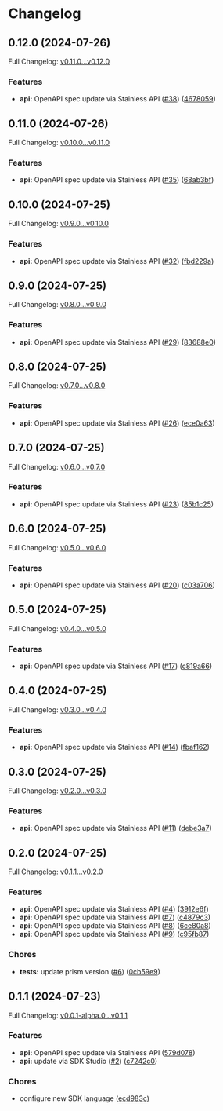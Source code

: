 # Changelog

## 0.12.0 (2024-07-26)

Full Changelog: [v0.11.0...v0.12.0](https://github.com/cyberapper/cadenza-lite-sdk-go/compare/v0.11.0...v0.12.0)

### Features

* **api:** OpenAPI spec update via Stainless API ([#38](https://github.com/cyberapper/cadenza-lite-sdk-go/issues/38)) ([4678059](https://github.com/cyberapper/cadenza-lite-sdk-go/commit/4678059932f92f6689fc9d12125b4cfd442c1f6f))

## 0.11.0 (2024-07-26)

Full Changelog: [v0.10.0...v0.11.0](https://github.com/cyberapper/cadenza-lite-sdk-go/compare/v0.10.0...v0.11.0)

### Features

* **api:** OpenAPI spec update via Stainless API ([#35](https://github.com/cyberapper/cadenza-lite-sdk-go/issues/35)) ([68ab3bf](https://github.com/cyberapper/cadenza-lite-sdk-go/commit/68ab3bff37e8cc26831b9eb64199b1feb9ea01a4))

## 0.10.0 (2024-07-25)

Full Changelog: [v0.9.0...v0.10.0](https://github.com/cyberapper/cadenza-lite-sdk-go/compare/v0.9.0...v0.10.0)

### Features

* **api:** OpenAPI spec update via Stainless API ([#32](https://github.com/cyberapper/cadenza-lite-sdk-go/issues/32)) ([fbd229a](https://github.com/cyberapper/cadenza-lite-sdk-go/commit/fbd229a6eaccbfd6e2d631e0f9a8996acfa29e6a))

## 0.9.0 (2024-07-25)

Full Changelog: [v0.8.0...v0.9.0](https://github.com/cyberapper/cadenza-lite-sdk-go/compare/v0.8.0...v0.9.0)

### Features

* **api:** OpenAPI spec update via Stainless API ([#29](https://github.com/cyberapper/cadenza-lite-sdk-go/issues/29)) ([83688e0](https://github.com/cyberapper/cadenza-lite-sdk-go/commit/83688e0815a481f3d4e14ac5b91d762d095da6d1))

## 0.8.0 (2024-07-25)

Full Changelog: [v0.7.0...v0.8.0](https://github.com/cyberapper/cadenza-lite-sdk-go/compare/v0.7.0...v0.8.0)

### Features

* **api:** OpenAPI spec update via Stainless API ([#26](https://github.com/cyberapper/cadenza-lite-sdk-go/issues/26)) ([ece0a63](https://github.com/cyberapper/cadenza-lite-sdk-go/commit/ece0a6359d5615689df10104bbd4a395016170d7))

## 0.7.0 (2024-07-25)

Full Changelog: [v0.6.0...v0.7.0](https://github.com/cyberapper/cadenza-lite-sdk-go/compare/v0.6.0...v0.7.0)

### Features

* **api:** OpenAPI spec update via Stainless API ([#23](https://github.com/cyberapper/cadenza-lite-sdk-go/issues/23)) ([85b1c25](https://github.com/cyberapper/cadenza-lite-sdk-go/commit/85b1c25e66bcebac7ef82cfcff7534227f8caf32))

## 0.6.0 (2024-07-25)

Full Changelog: [v0.5.0...v0.6.0](https://github.com/cyberapper/cadenza-lite-sdk-go/compare/v0.5.0...v0.6.0)

### Features

* **api:** OpenAPI spec update via Stainless API ([#20](https://github.com/cyberapper/cadenza-lite-sdk-go/issues/20)) ([c03a706](https://github.com/cyberapper/cadenza-lite-sdk-go/commit/c03a706d58d717b24b8d36b7cff07e6a94c4ef33))

## 0.5.0 (2024-07-25)

Full Changelog: [v0.4.0...v0.5.0](https://github.com/cyberapper/cadenza-lite-sdk-go/compare/v0.4.0...v0.5.0)

### Features

* **api:** OpenAPI spec update via Stainless API ([#17](https://github.com/cyberapper/cadenza-lite-sdk-go/issues/17)) ([c819a66](https://github.com/cyberapper/cadenza-lite-sdk-go/commit/c819a66af771b6a0074a0a42c8c48f3d1a47c23c))

## 0.4.0 (2024-07-25)

Full Changelog: [v0.3.0...v0.4.0](https://github.com/cyberapper/cadenza-lite-sdk-go/compare/v0.3.0...v0.4.0)

### Features

* **api:** OpenAPI spec update via Stainless API ([#14](https://github.com/cyberapper/cadenza-lite-sdk-go/issues/14)) ([fbaf162](https://github.com/cyberapper/cadenza-lite-sdk-go/commit/fbaf162e38ca993cd80b8f87bdc641e744159416))

## 0.3.0 (2024-07-25)

Full Changelog: [v0.2.0...v0.3.0](https://github.com/cyberapper/cadenza-lite-sdk-go/compare/v0.2.0...v0.3.0)

### Features

* **api:** OpenAPI spec update via Stainless API ([#11](https://github.com/cyberapper/cadenza-lite-sdk-go/issues/11)) ([debe3a7](https://github.com/cyberapper/cadenza-lite-sdk-go/commit/debe3a7afe7cb23c55f65b1d94fa1afc767111c9))

## 0.2.0 (2024-07-25)

Full Changelog: [v0.1.1...v0.2.0](https://github.com/cyberapper/cadenza-lite-sdk-go/compare/v0.1.1...v0.2.0)

### Features

* **api:** OpenAPI spec update via Stainless API ([#4](https://github.com/cyberapper/cadenza-lite-sdk-go/issues/4)) ([3912e6f](https://github.com/cyberapper/cadenza-lite-sdk-go/commit/3912e6f9b6b7b7a8be8224e1360e6289d1404ed1))
* **api:** OpenAPI spec update via Stainless API ([#7](https://github.com/cyberapper/cadenza-lite-sdk-go/issues/7)) ([c4879c3](https://github.com/cyberapper/cadenza-lite-sdk-go/commit/c4879c3a81f6508c578ac86b50222c5c8b4d92e4))
* **api:** OpenAPI spec update via Stainless API ([#8](https://github.com/cyberapper/cadenza-lite-sdk-go/issues/8)) ([6ce80a8](https://github.com/cyberapper/cadenza-lite-sdk-go/commit/6ce80a89a4a0a6e1bb6366a140997577a2075c87))
* **api:** OpenAPI spec update via Stainless API ([#9](https://github.com/cyberapper/cadenza-lite-sdk-go/issues/9)) ([c95fb87](https://github.com/cyberapper/cadenza-lite-sdk-go/commit/c95fb87d0c88f36cafaaa670d1610797bdbaf2f1))


### Chores

* **tests:** update prism version ([#6](https://github.com/cyberapper/cadenza-lite-sdk-go/issues/6)) ([0cb59e9](https://github.com/cyberapper/cadenza-lite-sdk-go/commit/0cb59e9c76660e74a1a09f4348468ca59fdcc776))

## 0.1.1 (2024-07-23)

Full Changelog: [v0.0.1-alpha.0...v0.1.1](https://github.com/cyberapper/cadenza-lite-sdk-go/compare/v0.0.1-alpha.0...v0.1.1)

### Features

* **api:** OpenAPI spec update via Stainless API ([579d078](https://github.com/cyberapper/cadenza-lite-sdk-go/commit/579d07812a428ef9502e72d368e2e29df8457cb2))
* **api:** update via SDK Studio ([#2](https://github.com/cyberapper/cadenza-lite-sdk-go/issues/2)) ([c7242c0](https://github.com/cyberapper/cadenza-lite-sdk-go/commit/c7242c0a6fe43e4539bb28c134edeefc2804e576))


### Chores

* configure new SDK language ([ecd983c](https://github.com/cyberapper/cadenza-lite-sdk-go/commit/ecd983c73a4129e38dc59066a6de5c1c8a88680f))
